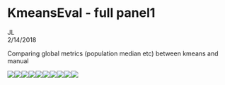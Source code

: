 # KmeansEval - full panel1
JL  
2/14/2018  

Comparing global metrics (population median etc) between kmeans and manual






![](KmeansLSEval_V2_files/figure-html/unnamed-chunk-2-1.png)<!-- -->![](KmeansLSEval_V2_files/figure-html/unnamed-chunk-2-2.png)<!-- -->![](KmeansLSEval_V2_files/figure-html/unnamed-chunk-2-3.png)<!-- -->![](KmeansLSEval_V2_files/figure-html/unnamed-chunk-2-4.png)<!-- -->![](KmeansLSEval_V2_files/figure-html/unnamed-chunk-2-5.png)<!-- -->![](KmeansLSEval_V2_files/figure-html/unnamed-chunk-2-6.png)<!-- -->![](KmeansLSEval_V2_files/figure-html/unnamed-chunk-2-7.png)<!-- -->![](KmeansLSEval_V2_files/figure-html/unnamed-chunk-2-8.png)<!-- -->![](KmeansLSEval_V2_files/figure-html/unnamed-chunk-2-9.png)<!-- -->![](KmeansLSEval_V2_files/figure-html/unnamed-chunk-2-10.png)<!-- -->

